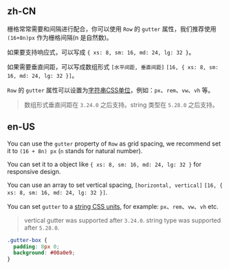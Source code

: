 ## zh-CN

栅格常常需要和间隔进行配合，你可以使用 `Row` 的 `gutter` 属性，我们推荐使用 `(16+8n)px` 作为栅格间隔(n 是自然数)。

如果要支持响应式，可以写成 `{ xs: 8, sm: 16, md: 24, lg: 32 }`。

如果需要垂直间距，可以写成数组形式 `[水平间距, 垂直间距]` `[16, { xs: 8, sm: 16, md: 24, lg: 32 }]`。

`Row` 的 `gutter` 属性可以设置为[字符串CSS单位](https://developer.mozilla.org/zh-CN/docs/Web/CSS/CSS_Values_and_Units)，例如：`px`、`rem`、`vw`、`vh` 等。

> 数组形式垂直间距在 `3.24.0` 之后支持。string 类型在 `5.28.0` 之后支持。

## en-US

You can use the `gutter` property of `Row` as grid spacing, we recommend set it to `(16 + 8n) px` (`n` stands for natural number).

You can set it to a object like `{ xs: 8, sm: 16, md: 24, lg: 32 }` for responsive design.

You can use an array to set vertical spacing, `[horizontal, vertical]` `[16, { xs: 8, sm: 16, md: 24, lg: 32 }]`.

You can set `gutter` to a [string CSS units](https://developer.mozilla.org/en-US/docs/Web/CSS/CSS_Values_and_Units), for example: `px`、`rem`、`vw`、`vh` etc.

> vertical gutter was supported after `3.24.0`. string type was supported after `5.28.0`.

```css
.gutter-box {
  padding: 8px 0;
  background: #00a0e9;
}
```

